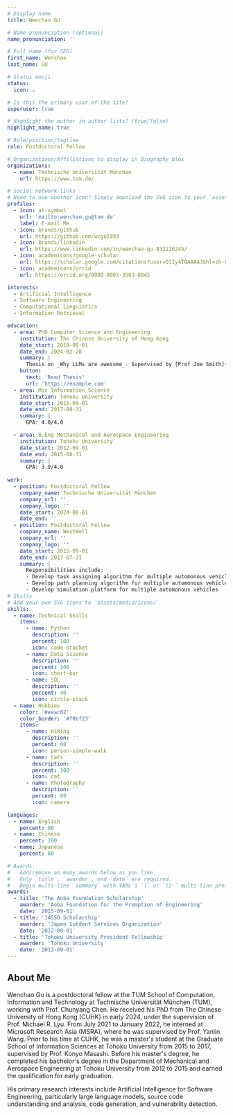 ```yaml
---
# Display name
title: Wenchao GU

# Name pronunciation (optional)
name_pronunciation: ''

# Full name (for SEO)
first_name: Wenchao
last_name: GU

# Status emoji
status:
  icon: ☕️

# Is this the primary user of the site?
superuser: true

# Highlight the author in author lists? (true/false)
highlight_name: true

# Role/position/tagline
role: Postdoctoral Fellow

# Organizations/Affiliations to display in Biography blox
organizations:
  - name: Technische Universität München
    url: https://www.tum.de/

# Social network links
# Need to use another icon? Simply download the SVG icon to your `assets/media/icons/` folder.
profiles:
  - icon: at-symbol
    url: 'mailto:wenchao.gu@tum.de'
    label: E-mail Me
  - icon: brands/github
    url: https://github.com/wcgu1993
  - icon: brands/linkedin
    url: https://www.linkedin.com/in/wenchao-gu-832116245/
  - icon: academicons/google-scholar
    url: https://scholar.google.com/citations?user=Q1Iy4TQAAAAJ&hl=zh-CN&oi=ao
  - icon: academicons/orcid
    url: https://orcid.org/0000-0003-3503-8845

interests:
  - Artificial Intelligence
  - Software Engineering
  - Computational Linguistics
  - Information Retrieval

education:
  - area: PhD Computer Science and Engineering
    institution: The Chinese University of Hong Kong
    date_start: 2019-09-01
    date_end: 2024-02-28
    summary: |
      Thesis on _Why LLMs are awesome_. Supervised by [Prof Joe Smith](https://example.com). Presented papers at 5 IEEE conferences with the contributions being published in 2 Springer journals.
    button:
      text: 'Read Thesis'
      url: 'https://example.com'
  - area: Msc Information Science
    institution: Tohoku University
    date_start: 2015-09-01
    date_end: 2017-08-31
    summary: |
      GPA: 4.0/4.0

  - area: B.Eng Mechanical and Aerospace Engineering
    institution: Tohoku University
    date_start: 2012-09-01
    date_end: 2015-08-31
    summary: |
      GPA: 3.9/4.0
      
work:
  - position: Postdoctoral Fellow
    company_name: Technische Universität München
    company_url: ''
    company_logo: ''
    date_start: 2024-06-01
    date_end: ''
  - position: Postdoctoral Fellow
    company_name: WestWell
    company_url: ''
    company_logo: ''
    date_start: 2015-09-01
    date_end: 2017-07-31
    summary: |
      Responsibilities include:
      - Develop task assigning algorithm for multiple automonous vehicles 
      - Develop path planning algorithm for multiple automonous vehicles 
      - Develop simulation platform for multiple automonous vehicles
# Skills
# Add your own SVG icons to `assets/media/icons/`
skills:
  - name: Technical Skills
    items:
      - name: Python
        description: ''
        percent: 100
        icon: code-bracket
      - name: Data Science
        description: ''
        percent: 100
        icon: chart-bar
      - name: SQL
        description: ''
        percent: 40
        icon: circle-stack
  - name: Hobbies
    color: '#eeac02'
    color_border: '#f0bf23'
    items:
      - name: Hiking
        description: ''
        percent: 60
        icon: person-simple-walk
      - name: Cats
        description: ''
        percent: 100
        icon: cat
      - name: Photography
        description: ''
        percent: 80
        icon: camera

languages:
  - name: English
    percent: 90
  - name: Chinese
    percent: 100
  - name: Japanese
    percent: 80

# Awards.
#   Add/remove as many awards below as you like.
#   Only `title`, `awarder`, and `date` are required.
#   Begin multi-line `summary` with YAML's `|` or `|2-` multi-line prefix and indent 2 spaces below.
awards:
  - title: 'The Aoba Foundation Scholarship'
    awarder: 'Aoba Foundation for the Promption of Engineering'
    date: '2015-09-01'
  - title: 'JASSO Scholarship'
    awarder: 'Japan Sutdent Services Organization'
    date: '2012-09-01'
  - title: 'Tohoku University President Fellowship'
    awarder: 'Tohoku University'
    date: '2012-09-01'
---
```


## About Me

Wenchao Gu is a postdoctoral fellow at the TUM School of Computation, Information and Technology at Technische Universität München (TUM), working with Prof. Chunyang Chen. He received his PhD from The Chinese University of Hong Kong (CUHK) in early 2024, under the supervision of Prof. Michael R. Lyu. From July 2021 to January 2022, he interned at Microsoft Research Asia (MSRA), where he was supervised by Prof. Yanlin Wang. Prior to his time at CUHK, he was a master's student at the Graduate School of Information Sciences at Tohoku University from 2015 to 2017, supervised by Prof. Konyo Masashi. Before his master's degree, he completed his bachelor's degree in the Department of Mechanical and Aerospace Engineering at Tohoku University from 2012 to 2015 and earned the qualification for early graduation.

His primary research interests include Artificial Intelligence for Software Engineering, particularly large language models, source code understanding and analysis, code generation, and vulnerability detection.